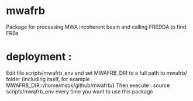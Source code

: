 # mwafrb
Package for processing MWA incoherent beam and calling FREDDA to find FRBs

# deployment :
Edit file scripts/mwafrb_env and set MWAFRB_DIR to a full path to mwafrb/ folder (including itself, for example MWAFRB_DIR=/home/msok/github/mwafrb/)
Then execute : source scripts/mwafrb_env 
every time you want to use this package


